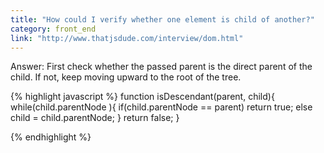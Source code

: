 ```yaml
---
title: "How could I verify whether one element is child of another?"
category: front_end
link: "http://www.thatjsdude.com/interview/dom.html"
---
```

Answer: First check whether the passed parent is the direct parent of the child. If not, keep moving upward to the root of the tree.

{% highlight javascript %}
function isDescendant(parent, child){ 
  while(child.parentNode ){ 
    if(child.parentNode == parent)
      return true;
    else
      child = child.parentNode;
  }
  return false;
}
        
{% endhighlight %}
